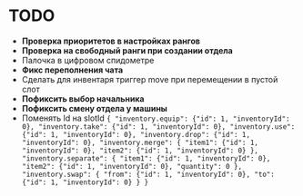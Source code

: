 # TODO

- **Проверка приоритетов в настройках рангов**
- **Проверка на свободный ранги при создании отдела**
- Палочка в цифровом спидометре
- **Фикс переполнения чата**
- Сделать для инвентаря триггер move при перемещении в пустой слот
- **Пофиксить выбор начальника**
- **Пофиксить смену отдела у машины**
- Поменять Id на slotId
`{
    "inventory.equip": {"id": 1, "inventoryId": 0},
    "inventory.take": {"id": 1, "inventoryId": 0},
    "inventory.use": {"id": 1, "inventoryId": 0},
    "inventory.drop": {"id": 1, "inventoryId": 0},
    "inventory.merge": {
    "item1": {"id": 1, "inventoryId": 0},
    "item2": {"id": 1, "inventoryId": 0}
    },
    "inventory.separate": {
    "item1": {"id": 1, "inventoryId": 0},
    "item2": {"id": 1, "inventoryId": 0},
    "quantity": 0
    },
    "inventory.swap": {
    "from": {"id": 1, "inventoryId": 0},
    "to": {"id": 1, "inventoryId": 0}
    }
}`